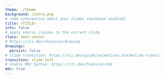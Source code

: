 ```yaml
---
theme: ./theme
background: /intro.png
# some information about your slides (markdown enabled)
title: <TITLE>
info: false
# apply unocss classes to the current slide
class: text-center
# https://sli.dev/features/drawing
drawings:
  persist: false
# slide transition: https://sli.dev/guide/animations.html#slide-transitions
transition: slide-left
# enable MDC Syntax: https://sli.dev/features/mdc
mdc: true
---
```


## <TITLE>

#### Day <DAY>

---
src: <SRC>
---